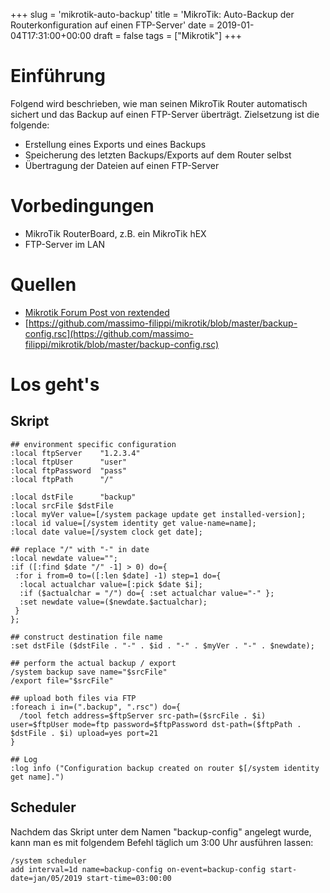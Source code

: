 +++
slug = 'mikrotik-auto-backup'
title = 'MikroTik: Auto-Backup der Routerkonfiguration auf einen FTP-Server'
date = 2019-01-04T17:31:00+00:00
draft = false
tags = ["Mikrotik"]
+++


# Einführung

Folgend wird beschrieben, wie man seinen MikroTik Router automatisch sichert und das Backup auf einen FTP-Server überträgt. Zielsetzung ist die folgende:

  * Erstellung eines Exports und eines Backups
  * Speicherung des letzten Backups/Exports auf dem Router selbst
  * Übertragung der Dateien auf einen FTP-Server

# Vorbedingungen

  * MikroTik RouterBoard, z.B. ein MikroTik hEX
  * FTP-Server im LAN

# Quellen

  * [Mikrotik Forum Post von rextended](https://forum.mikrotik.com/viewtopic.php?t=87749#p440665)
  * [https://github.com/massimo-filippi/mikrotik/blob/master/backup-config.rsc](https://github.com/massimo-filippi/mikrotik/blob/master/backup-config.rsc)

# Los geht's

## Skript

    ## environment specific configuration
    :local ftpServer    "1.2.3.4"
    :local ftpUser      "user"
    :local ftpPassword  "pass"
    :local ftpPath      "/"
    
    :local dstFile      "backup"
    :local srcFile $dstFile
    :local myVer value=[/system package update get installed-version];
    :local id value=[/system identity get value-name=name];
    :local date value=[/system clock get date];
    
    ## replace "/" with "-" in date
    :local newdate value="";
    :if ([:find $date "/" -1] > 0) do={
     :for i from=0 to=([:len $date] -1) step=1 do={
      :local actualchar value=[:pick $date $i];
      :if ($actualchar = "/") do={ :set actualchar value="-" };
      :set newdate value=($newdate.$actualchar);
     }
    };
    
    ## construct destination file name
    :set dstFile ($dstFile . "-" . $id . "-" . $myVer . "-" . $newdate);
    
    ## perform the actual backup / export
    /system backup save name="$srcFile"
    /export file="$srcFile"
    
    ## upload both files via FTP
    :foreach i in=(".backup", ".rsc") do={
      /tool fetch address=$ftpServer src-path=($srcFile . $i) user=$ftpUser mode=ftp password=$ftpPassword dst-path=($ftpPath . $dstFile . $i) upload=yes port=21
    }
    
    ## Log
    :log info ("Configuration backup created on router $[/system identity get name].")


## Scheduler

Nachdem das Skript unter dem Namen "backup-config" angelegt wurde, kann man es mit folgendem Befehl täglich um 3:00 Uhr ausführen lassen:

    /system scheduler
    add interval=1d name=backup-config on-event=backup-config start-date=jan/05/2019 start-time=03:00:00

